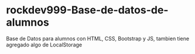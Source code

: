 # rockdev999-Base-de-datos-de-alumnos
Base de Datos para alumnos con HTML, CSS, Bootstrap y JS, tambien tiene agregado algo de LocalStorage  

